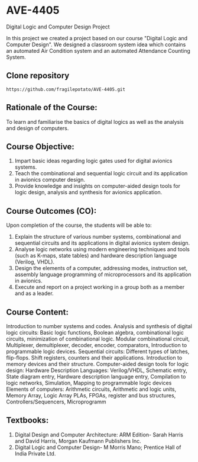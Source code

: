 # AVE-4405
Digital Logic and Computer Design Project

In this project we created a project based on our course "Digital Logic and Computer Design". We designed a classroom system idea which contains an automated Air Condition system and an automated Attendance Counting System. 







## Clone repository
```
https://github.com/fragilepotato/AVE-4405.git
```



## Rationale of the Course:
To learn and familiarise the basics of digital logics as well as the analysis and design of computers.

## Course Objective:
1. Impart basic ideas regarding logic gates used for digital avionics systems.
2. Teach the combinational and sequential logic circuit and its application in avionics computer design. 
3. Provide knowledge and insights on computer-aided design tools for logic design, analysis and 
synthesis for avionics application. 

## Course Outcomes (CO):
Upon completion of the course, the students will be able to: 
1. Explain the structure of various number systems, combinational and sequential circuits and its 
applications in digital avionics system design.
2. Analyse logic networks using modern engineering techniques and tools (such as K-maps, state tables) 
and hardware description language (Verilog, VHDL).
3. Design the elements of a computer, addressing modes, instruction set, assembly language 
programming of microprocessors and its application in avionics. 
4. Execute and report on a project working in a group both as a member and as a leader.

## Course Content:
Introduction to number systems and codes.
Analysis and synthesis of digital logic circuits: Basic logic functions, Boolean algebra, combinational 
logic circuits, minimization of combinational logic. Modular combinational circuit, Multiplexer, 
demultiplexer, decoder, encoder, comparators, Introduction to programmable logic devices.
Sequential circuits: Different types of latches, flip-flops. Shift registers, counters and their applications. 
Introduction to memory devices and their structure.
Computer-aided design tools for logic design: 
Hardware Description Languages: Verilog/VHDL, Schematic entry, State diagram entry, Hardware 
description language entry, Compilation to logic networks, Simulation, Mapping to programmable logic 
devices
Elements of computers: Arithmetic circuits, Arithmetic and logic units, Memory Array, Logic 
Array PLAs, FPGAs, register and bus structures, Controllers/Sequencers, Microprogramm

## Textbooks:
1. Digital Design and Computer Architecture: ARM Edition- Sarah Harris and David Harris, Morgan 
Kaufmann Publishers Inc. 
2. Digital Logic and Computer Design- M Morris Mano; Prentice Hall of India Private Ltd.
